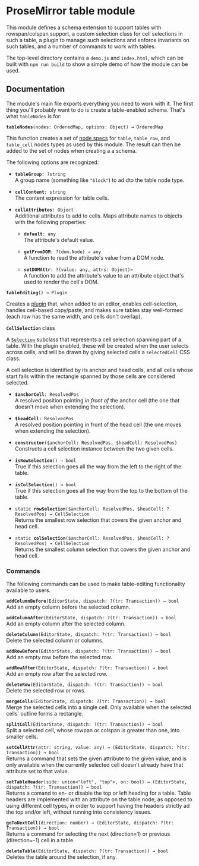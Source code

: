 # ProseMirror table module

This module defines a schema extension to support tables with
rowspan/colspan support, a custom selection class for cell selections
in such a table, a plugin to manage such selections and enforce
invariants on such tables, and a number of commands to work with
tables.

The top-level directory contains a `demo.js` and `index.html`, which
can be built with `npm run build` to show a simple demo of how the
module can be used.

## Documentation

The module's main file exports everything you need to work with it.
The first thing you'll probably want to do is create a table-enabled
schema. That's what `tableNodes` is for:

**`tableNodes`**`(nodes: OrderedMap, options: Object) → OrderedMap`

This function creates a set of [node
specs](http://prosemirror.net/docs/ref/#model.SchemaSpec.nodes) for
`table`, `table_row`, and `table_cell` nodes types as used by this
module. The result can then be added to the set of nodes when creating
a a schema.

The following options are recognized:

 * **`tableGroup`**`: ?string`  
   A group name (something like `"block"`) to ad dto the table
   node type.

 * **`cellContent`**`: string`  
   The content expression for table cells.

 * **`cellAttributes`**`: Object`  
   Additional attributes to add to cells. Maps attribute names to
   objects with the following properties:

   * **`default`**`: any`  
     The attribute's default value.

   * **`getFromDOM`**`: ?(dom.Node) → any`  
     A function to read the attribute's value from a DOM node.

   * **`setDOMAttr`**`: ?(value: any, attrs: Object)>`  
     A function to add the attribute's value to an attribute
     object that's used to render the cell's DOM.

**`tableEditing`**`() → Plugin`

Creates a [plugin](http://prosemirror.net/docs/ref/#state.Plugin)
that, when added to an editor, enables cell-selection, handles
cell-based copy/paste, and makes sure tables stay well-formed (each
row has the same width, and cells don't overlap).

**`CellSelection`** class

A [`Selection`](http://prosemirror.net/docs/ref/#state.Selection)
subclass that represents a cell selection spanning part of a table.
With the plugin enabled, these will be created when the user selects
across cells, and will be drawn by giving selected cells a
`selectedCell` CSS class.

A cell selection is identified by its anchor and head cells, and all
cells whose start falls within the rectangle spanned by those cells
are considered selected.

 * **`$anchorCell`**`: ResolvedPos`  
   A resolved position pointing _in front of_ the anchor cell (the one
   that doesn't move when extending the selection).

 * **`$headCell`**`: ResolvedPos`  
   A resolved position pointing in front of the head cell (the one
   moves when extending the selection).

 * **`constructor`**`($anchorCell: ResolvedPos, $headCell: ResolvedPos)`  
   Constructs a cell selection instance between the two given cells.

 * **`isRowSelection`**`() → bool`  
   True if this selection goes all the way from the left to the
   right of the table.

 * **`isColSelection`**`() → bool`  
   True if this selection goes all the way from the top to the
   bottom of the table.

 * `static `**`rowSelection`**`($anchorCell: ResolvedPos, $headCell: ?ResolvedPos) → CellSelection`  
   Returns the smallest row selection that covers the given anchor
   and head cell.

 * `static `**`colSelection`**`($anchorCell: ResolvedPos, $headCell: ?ResolvedPos) → CellSelection`  
   Returns the smallest column selection that covers the given anchor
   and head cell.

### Commands

The following commands can be used to make table-editing functionality
available to users.

**`addColumnBefore`**`(EditorState, dispatch: ?(tr: Transaction)) → bool`  
Add an empty column before the selected column.

**`addColumnAfter`**`(EditorState, dispatch: ?(tr: Transaction)) → bool`  
Add an empty column after the selected column.

**`deleteColumn`**`(EditorState, dispatch: ?(tr: Transaction)) → bool`  
Delete the selected column or columns.

**`addRowBefore`**`(EditorState, dispatch: ?(tr: Transaction)) → bool`  
Add an empty row before the selected row.

**`addRowAfter`**`(EditorState, dispatch: ?(tr: Transaction)) → bool`  
Add an empty row after the selected row.

**`deleteRow`**`(EditorState, dispatch: ?(tr: Transaction)) → bool`  
Delete the selected row or rows.

**`mergeCells`**`(EditorState, dispatch: ?(tr: Transaction)) → bool`  
Merge the selected cells into a single cell. Only available when the
selected cells' outline forms a rectangle.

**`splitCell`**`(EditorState, dispatch: ?(tr: Transaction)) → bool`  
Split a selected cell, whose rowpan or colspan is greater than one,
into smaller cells.

**`setCellAttr`**`(attr: string, value: any) → (EditorState, dispatch: ?(tr: Transaction)) → bool`  
Returns a command that sets the given attribute to the given value,
and is only available when the currently selected cell doesn't
already have that attribute set to that value.

**`setTableHeader`**`(side: union<"left", "top">, on: bool) → (EditorState, dispatch: ?(tr: Transaction)) → bool`  
Returns a comand to en- or disable the top or left heading for a
table. Table headers are implemented with an attribute on the table
node, as opposed to using different cell types, in order to support
having the headers strictly ad the top and/or left, without running
into consistency issues.

**`goToNextCell`**`(direction: number) → (EditorState, dispatch: ?(tr: Transaction)) → bool`  
Returns a command for selecting the next (direction=1) or previous
(direction=-1) cell in a table.

**`deleteTable`**`(EditorState, dispatch: ?(tr: Transaction)) → bool`  
Deletes the table around the selection, if any.
